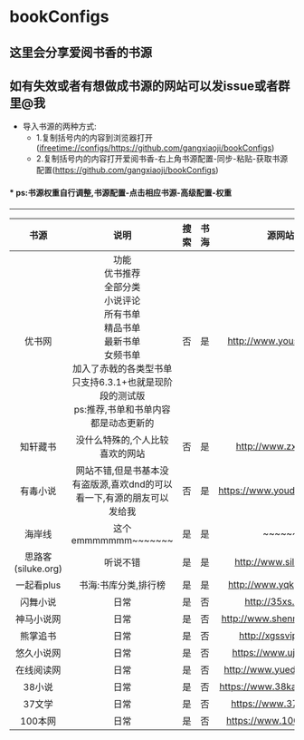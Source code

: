 # bookConfigs

这里会分享爱阅书香的书源</br>
---
如有失效或者有想做成书源的网站可以发issue或者群里@我
---
* 导入书源的两种方式:
	 * 1.复制括号内的内容到浏览器打开(<a href="">ifreetime://configs/https://github.com/gangxiaoji/bookConfigs</a>)
	 * 2.复制括号内的内容打开爱阅书香-右上角书源配置-同步-粘贴-获取书源配置(https://github.com/gangxiaoji/bookConfigs)
#### * ps:书源权重自行调整,书源配置-点击相应书源-高级配置-权重
------
|书源|说明|搜索|书海|源网站|
|:---:|:---:|:---:|:---:|:---:|
|优书网|功能</br>优书推荐</br>全部分类</br>小说评论</br>所有书单</br>精品书单</br>最新书单</br>女频书单</br>加入了赤戟的各类型书单</br>只支持6.3.1+也就是现阶段的测试版</br>ps:推荐,书单和书单内容都是动态更新的|否|是|http://www.yousuu.com/|
|知轩藏书|没什么特殊的,个人比较喜欢的网站|否|是|http://www.zxcs.me/|
|有毒小说|网站不错,但是书基本没有盗版源,喜欢dnd的可以看一下,有源的朋友可以发给我|否|是|https://www.youdubook.com|
|海岸线|这个emmmmmmm~~~~~~~|是|是|~~~~~~|
|思路客(siluke.org)|听说不错|是|是|http://www.siluke.org|
|一起看plus|书海:书库分类,排行榜|是|是|http://www.yqkplus.com|
|闪舞小说|日常|是|否|http://35xs.com/|
|神马小说网|日常|是|否|http://www.shenmaxs.com/|
|熊掌追书|日常|是|否|http://xgssvip.com/|
|悠久小说网|日常|是|否|https://www.ujxs.com/|
|在线阅读网|日常|是|否|http://www.yuedu88.com/|
|38小说|日常|是|否|https://www.38kanshu.com/|
|37文学|日常|是|否|https://www.37wx.top/|
|100本网|日常|是|否|https://www.100ben.net/|

